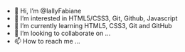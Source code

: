 - 👋 Hi, I’m @IallyFabiane
- 👀 I’m interested in HTML5/CSS3, Git, Github, Javascript
- 🌱 I’m currently learning HTML5, CSS3, Git and GitHub 
- 💞️ I’m looking to collaborate on ...
- 📫 How to reach me ...

<!---
IallyFabiane/IallyFabiane is a ✨ special ✨ repository because its `README.md` (this file) appears on your GitHub profile.
You can click the Preview link to take a look at your changes.
--->
